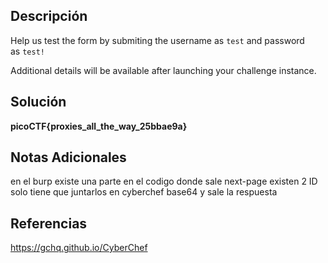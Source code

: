 ## Descripción
Help us test the form by submiting the username as `test` and password as `test!`

Additional details will be available after launching your challenge instance.

## Solución

**picoCTF{proxies_all_the_way_25bbae9a}**
## Notas Adicionales

en el burp existe una parte en el codigo donde sale next-page existen 2 ID solo tiene que juntarlos en cyberchef base64 y sale la respuesta
## Referencias
https://gchq.github.io/CyberChef
